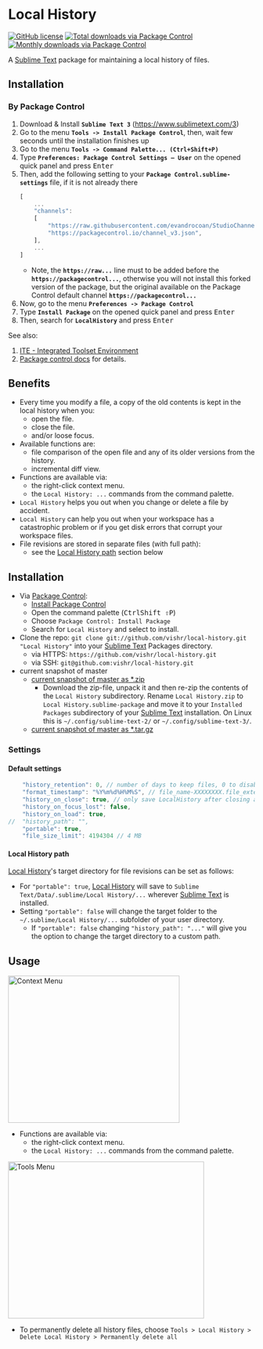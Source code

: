 # Local History

[![GitHub license](https://img.shields.io/github/license/vishr/local-history.svg?style=flat-square)](https://github.com/vishr/local-history/tree/master/LICENSE.md)
[![Total downloads via Package Control](https://img.shields.io/packagecontrol/dt/Local%20History.svg?style=flat-square)](https://packagecontrol.io/packages/Local%20History)
[![Monthly downloads via Package Control](https://img.shields.io/packagecontrol/dm/Local%20History.svg?style=flat-square)](https://packagecontrol.io/packages/Local%20History)


A [Sublime Text](https://www.sublimetext.com) package for maintaining a local history of files.


## Installation

### By Package Control

1. Download & Install **`Sublime Text 3`** (https://www.sublimetext.com/3)
1. Go to the menu **`Tools -> Install Package Control`**, then,
   wait few seconds until the installation finishes up
1. Go to the menu **`Tools -> Command Palette...
   (Ctrl+Shift+P)`**
1. Type **`Preferences:
   Package Control Settings – User`** on the opened quick panel and press <kbd>Enter</kbd>
1. Then,
   add the following setting to your **`Package Control.sublime-settings`** file, if it is not already there
   ```js
   [
       ...
       "channels":
       [
           "https://raw.githubusercontent.com/evandrocoan/StudioChannel/master/channel.json",
           "https://packagecontrol.io/channel_v3.json",
       ],
       ...
   ]
   ```
   * Note,
     the **`https://raw...`** line must to be added before the **`https://packagecontrol...`**,
     otherwise you will not install this forked version of the package,
     but the original available on the Package Control default channel **`https://packagecontrol...`**
1. Now,
   go to the menu **`Preferences -> Package Control`**
1. Type **`Install Package`** on the opened quick panel and press <kbd>Enter</kbd>
1. Then,
search for **`LocalHistory`** and press <kbd>Enter</kbd>

See also:
1. [ITE - Integrated Toolset Environment](https://github.com/evandrocoan/ITE)
1. [Package control docs](https://packagecontrol.io/docs/usage) for details.


## Benefits

* Every time you modify a file, a copy of the old contents is kept in the local history when you:
  * open the file.
  * close the file.
  * and/or loose focus.
* Available functions are:
  * file comparison of the open file and any of its older versions from the history.
  * incremental diff view.
* Functions are available via:
  * the right-click context menu.
  * the `Local History: ...` commands from the command palette.
* `Local History` helps you out when you change or delete a file by accident.
* `Local History` can help you out when your workspace has a catastrophic problem or if you get disk errors that corrupt your workspace files.
* File revisions are stored in separate files (with full path):
	* see the [Local History path](#local-history-path) section below

## Installation

* Via [Package Control](https://www.packagecontrol.io):
  * [Install Package Control](https://www.packagecontrol.io/installation)
  * Open the command palette (<kbd>Ctrl</kbd><kbd>Shift ⇧</kbd><kbd>P</kbd>)
  * Choose `Package Control: Install Package`
  * Search for `Local History` and select to install.
* Clone the repo: `git clone git://github.com/vishr/local-history.git "Local History"` into your [Sublime Text](https://www.sublimetext.com) Packages directory.
  * via HTTPS: `https://github.com/vishr/local-history.git`
  * via SSH: `git@github.com:vishr/local-history.git`
* current snapshot of master
  * [current snapshot of master as *.zip](https://github.com/vishr/local-history/archive/master.zip)
    * Download the zip-file, unpack it and then re-zip the contents of the `Local History` subdirectory. Rename `Local History.zip` to `Local History.sublime-package` and move it to your `Installed Packages` subdirectory of your [Sublime Text](https://www.sublimetext.com) installation. On Linux this is `~/.config/sublime-text-2/` or `~/.config/sublime-text-3/`.
  * [current snapshot of master as *.tar.gz](https://github.com/vishr/local-history/archive/master.tar.gz)

### Settings

#### Default settings

```js
    "history_retention": 0, // number of days to keep files, 0 to disable deletion
    "format_timestamp": "%Y%m%d%H%M%S", // file_name-XXXXXXXX.file_extension
    "history_on_close": true, // only save LocalHistory after closing a file, not when original was saved
    "history_on_focus_lost": false,
    "history_on_load": true,
//  "history_path": "",
    "portable": true,
    "file_size_limit": 4194304 // 4 MB
```

#### Local History path

[Local History](https://github.com/vishr/local-history)'s target directory for file revisions can be set as follows:

* For `"portable": true`, [Local History](https://github.com/vishr/local-history) will save to `Sublime Text/Data/.sublime/Local History/...` wherever [Sublime Text](https://www.sublimetext.com) is installed.
* Setting `"portable": false` will change the target folder to the `~/.sublime/Local History/...` subfolder of your user directory.
  * If `"portable": false` changing `"history_path": "..."` will give you the option to change the target directory to a custom path.

## Usage

<img src="https://raw.githubusercontent.com/vishr/local-history/master/docs/context-menu.png" alt="Context Menu" width="350" height="300">

* Functions are available via:
  * the right-click context menu.
  * the `Local History: ...` commands from the command palette.

<img src="https://raw.githubusercontent.com/vishr/local-history/master/docs/tools-menu.png" alt="Tools Menu" width="400" height="320">

* To permanently delete all history files, choose `Tools > Local History > Delete Local History > Permanently delete all`
